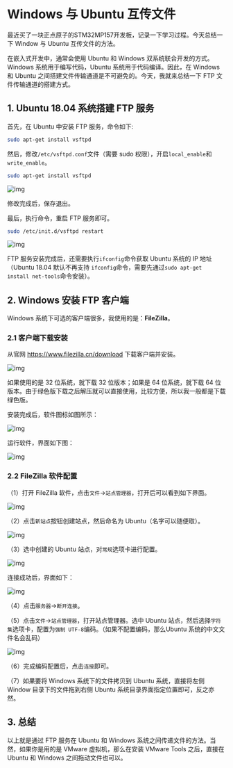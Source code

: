 # Windows 与 Ubuntu 互传文件

最近买了一块正点原子的STM32MP157开发板，记录一下学习过程。今天总结一下 Window 与 Ubuntu 互传文件的方法。‍

在嵌入式开发中，通常会使用 Ubuntu 和 Windows 双系统联合开发的方式。Windows 系统用于编写代码，Ubuntu 系统用于代码编译。因此，在 Windows 和 Ubuntu 之间搭建文件传输通道是不可避免的。今天，我就来总结一下 FTP 文件传输通道的搭建方式。


## 1. Ubuntu 18.04 系统搭建 FTP 服务

首先，在 Ubuntu 中安装 FTP 服务，命令如下:

```bash
sudo apt-get install vsftpd
```

然后，修改`/etc/vsftpd.conf`文件（需要 sudo 权限），开启`local_enable`和`write_enable`。

```bash
sudo apt-get install vsftpd
```

![img](Windows与Ubuntu互传文件.assets/fffab67a6d81ea15517c60d4be799aaf.png)

修改完成后，保存退出。

最后，执行命令，重启 FTP 服务即可。

```bash
sudo /etc/init.d/vsftpd restart
```

![img](Windows与Ubuntu互传文件.assets/9483b384c22e33640ad5e950e6cc98b0.png)

FTP 服务安装完成后，还需要执行`ifconfig`命令获取 Ubuntu 系统的 IP 地址（Ubuntu 18.04 默认不再支持 `ifconfig`命令，需要先通过`sudo apt-get install net-tools`命令安装）。



## 2. Windows 安装 FTP 客户端

Windows 系统下可选的客户端很多，我使用的是：**FileZilla**。



### 2.1 客户端下载安装

从官网 https://www.filezilla.cn/download 下载客户端并安装。

![img](Windows与Ubuntu互传文件.assets/2bbd1b65cad3d170d5cd46116c9c7231.png)

如果使用的是 32 位系统，就下载 32 位版本；如果是 64 位系统，就下载 64 位版本。由于绿色版下载之后解压就可以直接使用，比较方便，所以我一般都是下载绿色版。

安装完成后，软件图标如图所示：

![img](Windows与Ubuntu互传文件.assets/98ae005745a00ac92e02a2e0f2d33b1c.png)

运行软件，界面如下图：

![img](Windows与Ubuntu互传文件.assets/2e1386b85eba2a0452b09034ae299ae1.png)



### 2.2 FileZilla 软件配置

（1）打开 FileZilla 软件，点击`文件`->`站点管理器`，打开后可以看到如下界面。

![img](Windows与Ubuntu互传文件.assets/bc8fac27774931c25db6ec5477110498.png)

（2）点击`新站点`按钮创建站点，然后命名为 Ubuntu（名字可以随便取）。

![img](Windows与Ubuntu互传文件.assets/b05607065445604703d61a097dd5ebc3.png)

（3）选中创建的 Ubuntu 站点，对`常规`选项卡进行配置。

![img](Windows与Ubuntu互传文件.assets/1c73e3ba9d20972550a83858017df76b.png)

连接成功后，界面如下：

![img](Windows与Ubuntu互传文件.assets/0cbfbf3c3e9eab5834de63397d2f5e1e.png)

（4）点击`服务器`->`断开连接`。

（5）点击`文件`->`站点管理器`，打开站点管理器。选中 Ubuntu 站点，然后选择`字符集`选项卡，配置为`强制 UTF-8`编码。（如果不配置编码，那么Ubuntu 系统的中文文件名会乱码）

![img](Windows与Ubuntu互传文件.assets/325161821ba8c766121350002622f314.png)

（6）完成编码配置后，点击`连接`即可。

（7）如果要将 Windows 系统下的文件拷贝到 Ubuntu 系统，直接将左侧 Window 目录下的文件拖到右侧 Ubuntu 系统目录界面指定位置即可，反之亦然。



## 3. 总结

以上就是通过 FTP 服务在 Ubuntu 和 Windows 系统之间传递文件的方法。当然，如果你是用的是 VMware 虚拟机，那么在安装 VMware Tools 之后，直接在 Ubuntu 和 Windows 之间拖动文件也可以。
